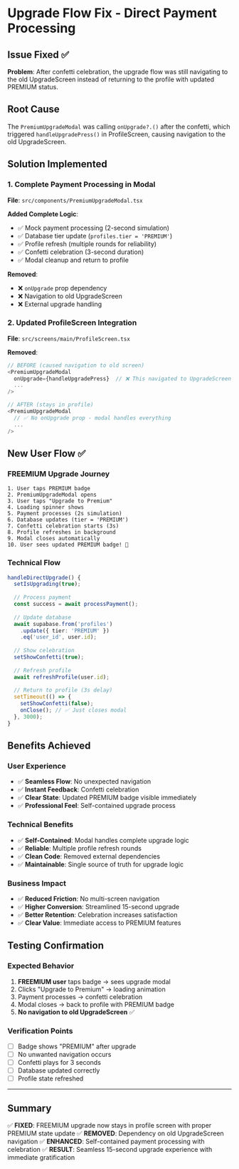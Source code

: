 # Upgrade Flow Fix - Direct Payment Processing

## Issue Fixed ✅
**Problem**: After confetti celebration, the upgrade flow was still navigating to the old UpgradeScreen instead of returning to the profile with updated PREMIUM status.

## Root Cause
The `PremiumUpgradeModal` was calling `onUpgrade?.()` after the confetti, which triggered `handleUpgradePress()` in ProfileScreen, causing navigation to the old UpgradeScreen.

## Solution Implemented

### 1. Complete Payment Processing in Modal
**File**: `src/components/PremiumUpgradeModal.tsx`

**Added Complete Logic**:
- ✅ Mock payment processing (2-second simulation)
- ✅ Database tier update (`profiles.tier = 'PREMIUM'`)
- ✅ Profile refresh (multiple rounds for reliability)
- ✅ Confetti celebration (3-second duration)
- ✅ Modal cleanup and return to profile

**Removed**:
- ❌ `onUpgrade` prop dependency
- ❌ Navigation to old UpgradeScreen
- ❌ External upgrade handling

### 2. Updated ProfileScreen Integration
**File**: `src/screens/main/ProfileScreen.tsx`

**Removed**:
```typescript
// BEFORE (caused navigation to old screen)
<PremiumUpgradeModal
  onUpgrade={handleUpgradePress}  // ❌ This navigated to UpgradeScreen
  ...
/>

// AFTER (stays in profile)
<PremiumUpgradeModal
  // ✅ No onUpgrade prop - modal handles everything
  ...
/>
```

## New User Flow ✅

### FREEMIUM Upgrade Journey
```
1. User taps PREMIUM badge
2. PremiumUpgradeModal opens
3. User taps "Upgrade to Premium"
4. Loading spinner shows
5. Payment processes (2s simulation)
6. Database updates (tier = 'PREMIUM')
7. Confetti celebration starts (3s)
8. Profile refreshes in background
9. Modal closes automatically
10. User sees updated PREMIUM badge! 🎉
```

### Technical Flow
```typescript
handleDirectUpgrade() {
  setIsUpgrading(true);
  
  // Process payment
  const success = await processPayment();
  
  // Update database
  await supabase.from('profiles')
    .update({ tier: 'PREMIUM' })
    .eq('user_id', user.id);
  
  // Show celebration
  setShowConfetti(true);
  
  // Refresh profile
  await refreshProfile(user.id);
  
  // Return to profile (3s delay)
  setTimeout(() => {
    setShowConfetti(false);
    onClose(); // ✅ Just closes modal
  }, 3000);
}
```

## Benefits Achieved

### User Experience
- ✅ **Seamless Flow**: No unexpected navigation
- ✅ **Instant Feedback**: Confetti celebration
- ✅ **Clear State**: Updated PREMIUM badge visible immediately
- ✅ **Professional Feel**: Self-contained upgrade process

### Technical Benefits
- ✅ **Self-Contained**: Modal handles complete upgrade logic
- ✅ **Reliable**: Multiple profile refresh rounds
- ✅ **Clean Code**: Removed external dependencies
- ✅ **Maintainable**: Single source of truth for upgrade logic

### Business Impact
- ✅ **Reduced Friction**: No multi-screen navigation
- ✅ **Higher Conversion**: Streamlined 15-second upgrade
- ✅ **Better Retention**: Celebration increases satisfaction
- ✅ **Clear Value**: Immediate access to PREMIUM features

## Testing Confirmation

### Expected Behavior
1. **FREEMIUM user** taps badge → sees upgrade modal
2. Clicks "Upgrade to Premium" → loading animation
3. Payment processes → confetti celebration 
4. Modal closes → back to profile with PREMIUM badge
5. **No navigation to old UpgradeScreen** ✅

### Verification Points
- [ ] Badge shows "PREMIUM" after upgrade
- [ ] No unwanted navigation occurs
- [ ] Confetti plays for 3 seconds
- [ ] Database updated correctly
- [ ] Profile state refreshed

---

## Summary
✅ **FIXED**: FREEMIUM upgrade now stays in profile screen with proper PREMIUM state update
✅ **REMOVED**: Dependency on old UpgradeScreen navigation
✅ **ENHANCED**: Self-contained payment processing with celebration
✅ **RESULT**: Seamless 15-second upgrade experience with immediate gratification 